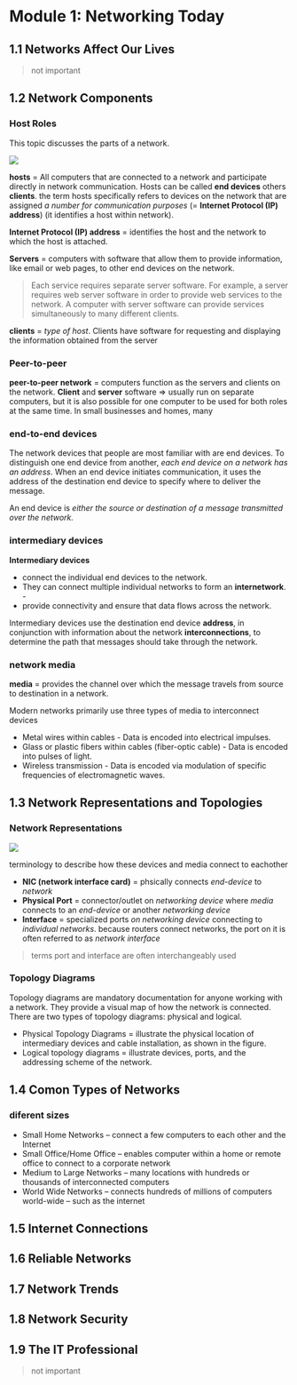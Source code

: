 # Module 1: Networking Today

## 1.1 Networks Affect Our Lives

> not important

## 1.2 Network Components

### Host Roles

This topic discusses the parts of a network. 

<img src ="https://res.cloudinary.com/dri8yyakb/image/upload/v1614072471/cisco-netacad_a1iggs.png"/>

**hosts** = All computers that are connected to a network and participate directly in network communication. Hosts can be called **end devices** others **clients**. the term hosts specifically refers to devices on the network that are assigned *a number for communication purposes* (= **Internet Protocol (IP) address**) (it identifies a host within network). 

**Internet Protocol (IP) address** = identifies the host and the network to which the host is attached.

**Servers** = computers with software that allow them to provide information, like email or web pages, to other end devices on the network. 

> Each service requires separate server software. For example, a server requires web server software in order to provide web services to the network. A computer with server software can provide services simultaneously to many different clients.

**clients** = *type of host*. Clients have software for requesting and displaying the information obtained from the server

### Peer-to-peer

**peer-to-peer network** = computers function as the servers and clients on the network. **Client** and **server** software => usually run on separate computers, but it is also possible for one computer to be used for both roles at the same time. In small businesses and homes, many 

### end-to-end devices

The network devices that people are most familiar with are end devices. To distinguish one end device from another, *each end device on a network has an address*. When an end device initiates communication, it uses the address of the destination end device to specify where to deliver the message.

An end device is *either the source or destination of a message transmitted over the network.*

### intermediary devices

**Intermediary devices** 

- connect the individual end devices to the network. 
- They can connect multiple individual networks to form an **internetwork**. -
- provide connectivity and ensure that data flows across the network.

Intermediary devices use the destination end device **address**, in conjunction with information about the network **interconnections**, to determine the path that messages should take through the network. 


### network media

**media** = provides the channel over which the message travels from source to destination in a network.

Modern networks primarily use three types of media to interconnect devices

- Metal wires within cables - Data is encoded into electrical impulses.
- Glass or plastic fibers within cables (fiber-optic cable) - Data is encoded into pulses of light.
- Wireless transmission - Data is encoded via modulation of specific frequencies of electromagnetic waves.


## 1.3 Network Representations and Topologies

### Network Representations

<img src="https://res.cloudinary.com/dri8yyakb/image/upload/v1614072888/Screenshot_from_2021-02-23_10-34-26_qikvna.png"/>

terminology to describe how these devices and media connect to eachother

- **NIC (network interface card)** = phsically connects *end-device* to *network*
- **Physical Port** = connector/outlet on *networking device* where *media* connects to an *end-device* or another *networking device*
- **Interface** = specialized ports *on networking device* connecting to *individual networks*. because routers connect networks, the port on it is often referred to as *network interface*

> terms port and interface are often interchangeably used

### Topology Diagrams

Topology diagrams are mandatory documentation for anyone working with a network. They provide a visual map of how the network is connected. There are two types of topology diagrams: physical and logical.

- Physical Topology Diagrams = illustrate the physical location of intermediary devices and cable installation, as shown in the figure. 
- Logical topology diagrams = illustrate devices, ports, and the addressing scheme of the network.


## 1.4 Comon Types of Networks

### diferent sizes

- Small Home Networks – connect a few computers to each other and the Internet
- Small Office/Home Office – enables computer within a home or remote office to connect to a corporate network
- Medium to Large Networks – many locations with hundreds or thousands of interconnected computers
- World Wide Networks – connects hundreds of millions of computers world-wide – such as the internet



## 1.5 Internet Connections

## 1.6 Reliable Networks

## 1.7 Network Trends

## 1.8 Network Security

## 1.9 The IT Professional

> not important 